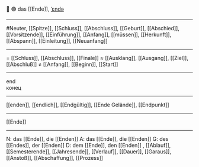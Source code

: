 🏁 🟢 das [[Ende]], [ˈɛndə](https://youglish.com/pronounce/Ende/german)

---
#Neuter, [[Spitze]], [[Schluss]], [[Abschluss]], [[Geburt]], [[Abschied]], [[Vorsitzende]], [[Einführung]], [[Anfang]], [[müssen]], [[Herkunft]], [[Abspann]], [[Einleitung]], [[Neuanfang]]

---
= [[Schluss]], [[Abschluss]], [[Finale]]
≈ [[Ausklang]], [[Ausgang]], [[Ziel]], [[Abschluß]]
≠ [[Anfang]], [[Beginn]], [[Start]]

---
end  
конец

---
[[enden]], [[endlich]], [[Endgültig]], [[Ende Gelände]], [[Endpunkt]]

---
[[Ende]]


---
N: das [[Ende]], die [[Enden]]
A: das [[Ende]], die [[Enden]]
G: des [[Endes]], der [[Enden]]
D: dem [[Ende]], den [[Enden]]
, [[Ablauf]], [[Semesterende]], [[Jahresende]], [[Verlauf]], [[Dauer]], [[Garaus]], [[Anstoß]], [[Abschaffung]], [[Prozess]]